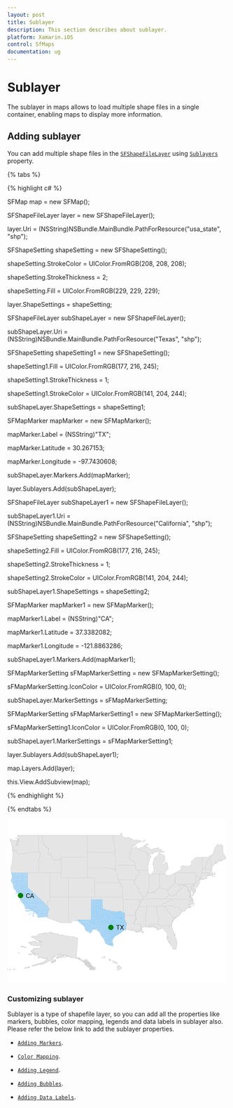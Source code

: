 ```yaml
---
layout: post
title: Sublayer
description: This section describes about sublayer.
platform: Xamarin.iOS
control: SfMaps
documentation: ug
---
```


# Sublayer
 
The sublayer in maps allows to load multiple shape files in a single container, enabling maps to display more information. 

## Adding sublayer

You can add multiple shape files in the [`SFShapeFileLayer`](https://help.syncfusion.com/cr/cref_files/xamarin-ios/Syncfusion.SfMaps.iOS~Syncfusion.SfMaps.iOS.SFShapeFileLayer.html) using [`Sublayers`](https://help.syncfusion.com/cr/cref_files/xamarin-ios/Syncfusion.SfMaps.iOS~Syncfusion.SfMaps.iOS.SFShapeFileLayer~Sublayers.html) property.

{% tabs %}

{% highlight c# %}

SFMap map = new SFMap();

SFShapeFileLayer layer = new SFShapeFileLayer();

layer.Uri = (NSString)NSBundle.MainBundle.PathForResource("usa_state", "shp");

SFShapeSetting shapeSetting = new SFShapeSetting();

shapeSetting.StrokeColor = UIColor.FromRGB(208, 208, 208);

shapeSetting.StrokeThickness = 2;

shapeSetting.Fill = UIColor.FromRGB(229, 229, 229);

layer.ShapeSettings = shapeSetting;

SFShapeFileLayer subShapeLayer = new SFShapeFileLayer();

subShapeLayer.Uri = (NSString)NSBundle.MainBundle.PathForResource("Texas", "shp");

SFShapeSetting shapeSetting1 = new SFShapeSetting();

shapeSetting1.Fill = UIColor.FromRGB(177, 216, 245);

shapeSetting1.StrokeThickness = 1;

shapeSetting1.StrokeColor = UIColor.FromRGB(141, 204, 244);

subShapeLayer.ShapeSettings = shapeSetting1;

SFMapMarker mapMarker = new SFMapMarker();

mapMarker.Label = (NSString)"TX";

mapMarker.Latitude = 30.267153;

mapMarker.Longitude = -97.7430608;

subShapeLayer.Markers.Add(mapMarker);

layer.Sublayers.Add(subShapeLayer);

SFShapeFileLayer subShapeLayer1 = new SFShapeFileLayer();

subShapeLayer1.Uri = (NSString)NSBundle.MainBundle.PathForResource("California", "shp");

SFShapeSetting shapeSetting2 = new SFShapeSetting();

shapeSetting2.Fill = UIColor.FromRGB(177, 216, 245);

shapeSetting2.StrokeThickness = 1;

shapeSetting2.StrokeColor = UIColor.FromRGB(141, 204, 244);

subShapeLayer1.ShapeSettings = shapeSetting2;

SFMapMarker mapMarker1 = new SFMapMarker();

mapMarker1.Label = (NSString)"CA";

mapMarker1.Latitude = 37.3382082;

mapMarker1.Longitude = -121.8863286;

subShapeLayer1.Markers.Add(mapMarker1);

SFMapMarkerSetting sFMapMarkerSetting = new SFMapMarkerSetting();

sFMapMarkerSetting.IconColor = UIColor.FromRGB(0, 100, 0);

subShapeLayer.MarkerSettings = sFMapMarkerSetting;

SFMapMarkerSetting sFMapMarkerSetting1 = new SFMapMarkerSetting();

sFMapMarkerSetting1.IconColor = UIColor.FromRGB(0, 100, 0);

subShapeLayer1.MarkerSettings = sFMapMarkerSetting1;

layer.Sublayers.Add(subShapeLayer1);

map.Layers.Add(layer);

this.View.AddSubview(map);

{% endhighlight %}

{% endtabs %}

![](Images/Sublayer.png)

### Customizing sublayer

Sublayer is a type of shapefile layer, so you can add all the properties like markers, bubbles, color mapping, legends and data labels in sublayer also. Please refer the below link to add the sublayer properties.

* [`Adding Markers`](https://help.syncfusion.com/xamarin-ios/sfmaps/markers#adding-marker).

* [`Color Mapping`](https://help.syncfusion.com/xamarin-ios/sfmaps/color-mapping).

* [`Adding Legend`](https://help.syncfusion.com/xamarin-ios/sfmaps/legend).

* [`Adding Bubbles`](https://help.syncfusion.com/xamarin-ios/sfmaps/bubble-marker#adding-bubbles).

* [`Adding Data Labels`](https://help.syncfusion.com/xamarin-ios/sfmaps/data-labels#adding-data-labels).
